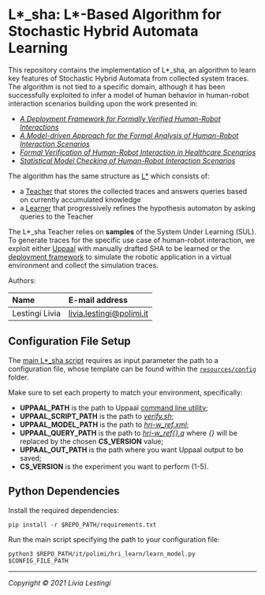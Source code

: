 L*_sha: L*-Based Algorithm for Stochastic Hybrid Automata Learning 
====================================

This repository contains the implementation of L\*_sha, an algorithm to learn key features
of Stochastic Hybrid Automata from collected system traces.
The algorithm is not tied to a specific domain, although it has been successfully exploited
to infer a model of human behavior in human-robot interaction scenarios building upon the work presented in:
- [*A Deployment Framework for Formally Verified Human-Robot Interactions*][paper4]
- [*A Model-driven Approach for the Formal Analysis of Human-Robot Interaction Scenarios*][paper3]
- [*Formal Verification of Human-Robot Interaction in Healthcare Scenarios*][paper2]
- [*Statistical Model Checking of Human-Robot Interaction Scenarios*][paper1]

The algorithm has the same structure as [L\*][angluin] which consists of:
- a [Teacher](it/polimi/hri_learn/lstar_sha) that stores the collected traces and answers queries based on currently accumulated knowledge 
- a [Learner](it/polimi/hri_learn/lstar_sha) that progressively refines the hypothesis automaton by asking queries to the Teacher

The L\*_sha Teacher relies on **samples** of the System Under Learning (SUL).
To generate traces for the specific use case of human-robot interaction, we exploit either [Uppaal][uppaal] with manually drafted SHA to be learned or the [deployment framework][dep] to simulate the robotic application in a virtual environment and collect the simulation traces.

Authors:

| Name              | E-mail address           |
|:----------------- |:-------------------------|
| Lestingi Livia    | livia.lestingi@polimi.it |


Configuration File Setup
-----------

The [main L\*_sha script](it/polimi/hri_learn/learn_model.py) requires as input parameter the path to a configuration file, whose template can be found within the [`resources/config`](resources/config) folder.

Make sure to set each property to match your environment, specifically: 
- **UPPAAL_PATH** is the path to Uppaal [command line utility][verifyta];
- **UPPAAL_SCRIPT_PATH** is the path to [*verify.sh*](resources/scripts);
- **UPPAAL_MODEL_PATH** is the path to [*hri-w_ref.xml*](resources/uppaal_resources); 
- **UPPAAL_QUERY_PATH** is the path to [*hri-w_ref{}.q*](resources/uppaal_resources) where *{}* will be replaced by the chosen **CS_VERSION** value;
- **UPPAAL_OUT_PATH** is the path where you want Uppaal output to be saved;
- **CS_VERSION** is the experiment you want to perform (1-5).

Python Dependencies
-----------

Install the required dependencies:

	pip install -r $REPO_PATH/requirements.txt

Run the main script specifying the path to your configuration file:

	python3 $REPO_PATH/it/polimi/hri_learn/learn_model.py $CONFIG_FILE_PATH
	
---

*Copyright &copy; 2021 Livia Lestingi*

[paper1]: https://doi.org/10.4204/EPTCS.319.2
[paper2]: https://doi.org/10.1007/978-3-030-58768-0_17
[paper3]: https://doi.org/10.1109/SMC42975.2020.9283204
[paper4]: https://doi.org/10.1109/ACCESS.2021.3117852
[angluin]: https://doi.org/10.1016/0890-5401(87)90052-6
[uppaal]: https://uppaal.org/
[dep]: https://github.com/LesLivia/hri_deployment
[verifyta]: https://docs.uppaal.org/toolsandapi/verifyta/